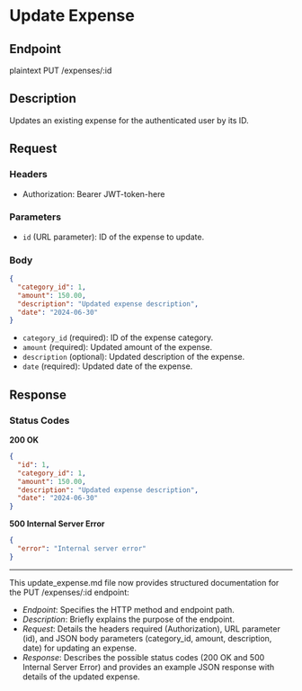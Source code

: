 
# Update Expense

## Endpoint
plaintext
PUT /expenses/:id


## Description
Updates an existing expense for the authenticated user by its ID.

## Request
### Headers
- Authorization: Bearer JWT-token-here

### Parameters
- `id` (URL parameter): ID of the expense to update.

### Body
```json
{
  "category_id": 1,
  "amount": 150.00,
  "description": "Updated expense description",
  "date": "2024-06-30"
}
```

- `category_id` (required): ID of the expense category.
- `amount` (required): Updated amount of the expense.
- `description` (optional): Updated description of the expense.
- `date` (required): Updated date of the expense.

## Response
### Status Codes
**200 OK**
```json
{
  "id": 1,
  "category_id": 1,
  "amount": 150.00,
  "description": "Updated expense description",
  "date": "2024-06-30"
}
```

**500 Internal Server Error**
```json
{
  "error": "Internal server error"
}
```

---

This update_expense.md file now provides structured documentation for the PUT /expenses/:id endpoint:

- *Endpoint*: Specifies the HTTP method and endpoint path.
- *Description*: Briefly explains the purpose of the endpoint.
- *Request*: Details the headers required (Authorization), URL parameter (id), and JSON body parameters (category_id, amount, description, date) for updating an expense.
- *Response*: Describes the possible status codes (200 OK and 500 Internal Server Error) and provides an example JSON response with details of the updated expense.

